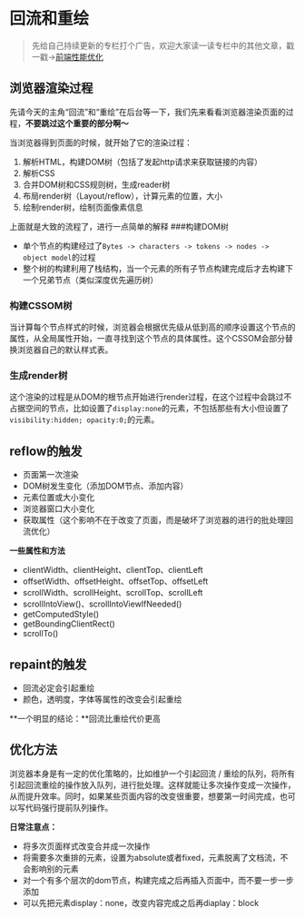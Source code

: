 # 回流和重绘
>先给自己持续更新的专栏打个广告，欢迎大家读一读专栏中的其他文章，戳一戳->[前端性能优化](https://blog.csdn.net/column/details/21612.html)

## 浏览器渲染过程
先请今天的主角“回流”和“重绘”在后台等一下，我们先来看看浏览器渲染页面的过程，**不要跳过这个重要的部分啊～**

当浏览器得到页面的时候，就开始了它的渲染过程：
1. 解析HTML，构建DOM树（包括了发起http请求来获取链接的内容）
2. 解析CSS
3. 合并DOM树和CSS规则树，生成reader树
4. 布局render树（Layout/reflow），计算元素的位置，大小
5. 绘制render树，绘制页面像素信息

上面就是大致的流程了，进行一点简单的解释
###构建DOM树
* 单个节点的构建经过了`Bytes -> characters -> tokens -> nodes -> object model`的过程
* 整个树的构建利用了栈结构，当一个元素的所有子节点构建完成后才去构建下一个兄弟节点（类似深度优先遍历树）
### 构建CSSOM树
当计算每个节点样式的时候，浏览器会根据优先级从低到高的顺序设置这个节点的属性，从全局属性开始，一直寻找到这个节点的具体属性。这个CSSOM会部分替换浏览器自己的默认样式表。
### 生成render树
这个渲染的过程是从DOM的根节点开始进行render过程，在这个过程中会跳过不占据空间的节点，比如设置了`display:none`的元素，不包括那些有大小但设置了`visibility:hidden; opacity:0;`的元素。

## reflow的触发
* 页面第一次渲染
* DOM树发生变化（添加DOM节点、添加内容）
* 元素位置或大小变化
* 浏览器窗口大小变化
* 获取属性（这个影响不在于改变了页面，而是破坏了浏览器的进行的批处理回流优化）

**一些属性和方法**

* clientWidth、clientHeight、clientTop、clientLeft
* offsetWidth、offsetHeight、offsetTop、offsetLeft
* scrollWidth、scrollHeight、scrollTop、scrollLeft
* scrollIntoView()、scrollIntoViewIfNeeded()
* getComputedStyle()
* getBoundingClientRect()
* scrollTo()

## repaint的触发
* 回流必定会引起重绘
* 颜色，透明度，字体等属性的改变会引起重绘

**一个明显的结论：**回流比重绘代价更高

## 优化方法
浏览器本身是有一定的优化策略的，比如维护一个引起回流 / 重绘的队列，将所有引起回流重绘的操作放入队列，进行批处理。这样就能让多次操作变成一次操作，从而提升效率。同时，如果某些页面内容的改变很重要，想要第一时间完成，也可以写代码强行提前队列操作。

**日常注意点：**

- 将多次页面样式改变合并成一次操作
- 将需要多次重排的元素，设置为absolute或者fixed，元素脱离了文档流，不会影响别的元素
- 对一个有多个层次的dom节点，构建完成之后再插入页面中，而不要一步一步添加
- 可以先把元素display：none，改变内容完成之后再diaplay：block